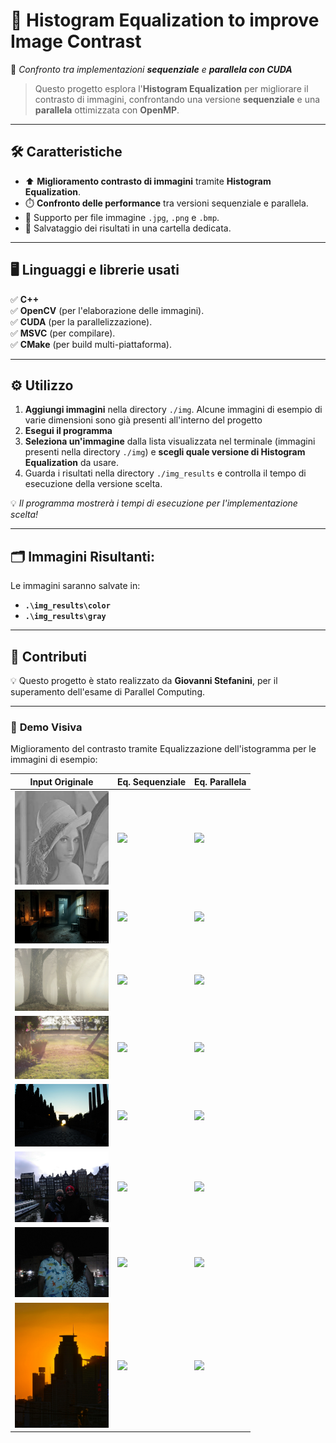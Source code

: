 # 🎨 **Histogram Equalization to improve Image Contrast**
🚀 *Confronto tra implementazioni **sequenziale** e **parallela con CUDA***

> Questo progetto esplora l'**Histogram Equalization** per migliorare il contrasto di immagini, confrontando una versione **sequenziale** e una **parallela** ottimizzata con **OpenMP**.

---

## 🛠️ **Caratteristiche**
- ⬆️ **Miglioramento contrasto di immagini** tramite **Histogram Equalization**.
- ⏱️ **Confronto delle performance** tra versioni sequenziale e parallela.
- 📁 Supporto per file immagine `.jpg`, `.png` e `.bmp`.
- 💾 Salvataggio dei risultati in una cartella dedicata.

---

## 🖥️ **Linguaggi e librerie usati**
✅ **C++**  
✅ **OpenCV** (per l'elaborazione delle immagini).  
✅ **CUDA** (per la parallelizzazione).  
✅ **MSVC** (per compilare).  
✅ **CMake** (per build multi-piattaforma).

---

## ⚙️ **Utilizzo**
1. **Aggiungi immagini** nella directory `./img`. Alcune immagini di esempio di varie dimensioni sono già presenti all'interno del progetto
2. **Esegui il programma**
3. **Seleziona un'immagine** dalla lista visualizzata nel terminale (immagini presenti nella directory `./img`) e **scegli quale versione di Histogram Equalization** da usare.
4. Guarda i risultati nella directory `./img_results` e controlla il tempo di esecuzione della versione scelta.

💡 *Il programma mostrerà i tempi di esecuzione per l'implementazione scelta!*

---

## 🗂️ **Immagini Risultanti:**
Le immagini saranno salvate in:
- **`.\img_results\color`**
- **`.\img_results\gray`**

---

## 🎉 **Contributi**
💡 Questo progetto è stato realizzato da **Giovanni Stefanini**, per il superamento dell'esame di Parallel Computing.

---

### 👀 **Demo Visiva**
Miglioramento del contrasto tramite Equalizzazione dell'istogramma per le immagini di esempio:

| **Input Originale**                                                                | **Eq. Sequenziale**                                                                                           | **Eq. Parallela**                                                                                              |  
|------------------------------------------------------------------------------------|---------------------------------------------------------------------------------------------------------------|----------------------------------------------------------------------------------------------------------------|  
| <img src="./cmake-build-debug-visual-studio/img/1_low_contrast.png" width="150"/>  | <img src="./cmake-build-debug-visual-studio/img_results/color/equalized_seq_1_low_contrast.png" width="150"/> | <img src="./cmake-build-debug-visual-studio/img_results/color/equalized_cuda_1_low_contrast.png" width="150"/> |  
| <img src="./cmake-build-debug-visual-studio/img/2_dark_indoor.jpg" width="150"/>   | <img src="./cmake-build-debug-visual-studio/img_results/color/equalized_seq_2_dark_indoor.jpg" width="150"/>        | <img src="./cmake-build-debug-visual-studio/img_results/color/equalized_cuda_2_dark_indoor.jpg" width="150"/>        |  
| <img src="./cmake-build-debug-visual-studio/img/3_foggy.jpg" width="150"/>         | <img src="./cmake-build-debug-visual-studio/img_results/color/equalized_seq_3_foggy.jpg" width="150"/>              | <img src="./cmake-build-debug-visual-studio/img_results/color/equalized_cuda_3_foggy.jpg" width="150"/>              |
| <img src="./cmake-build-debug-visual-studio/img/4_overexposed.jpg" width="150"/>   | <img src="./cmake-build-debug-visual-studio/img_results/color/equalized_seq_4_overexposed.jpg" width="150"/>        | <img src="./cmake-build-debug-visual-studio/img_results/color/equalized_cuda_4_overexposed.jpg" width="150"/>        |  
| <img src="./cmake-build-debug-visual-studio/img/5_underexposed.jpg" width="150"/>  | <img src="./cmake-build-debug-visual-studio/img_results/color/equalized_seq_5_underexposed.jpg" width="150"/>       | <img src="./cmake-build-debug-visual-studio/img_results/color/equalized_cuda_5_underexposed.jpg" width="150"/>       |  
| <img src="./cmake-build-debug-visual-studio/img/6_overexposed2.JPG" width="150"/>  | <img src="./cmake-build-debug-visual-studio/img_results/color/equalized_seq_6_overexposed2.JPG" width="150"/>       | <img src="./cmake-build-debug-visual-studio/img_results/color/equalized_cuda_6_overexposed2.JPG" width="150"/>       |
| <img src="./cmake-build-debug-visual-studio/img/7_underexposed2.JPG" width="150"/> | <img src="./cmake-build-debug-visual-studio/img_results/color/equalized_seq_7_underexposed2.JPG" width="150"/>      | <img src="./cmake-build-debug-visual-studio/img_results/color/equalized_cuda_7_underexposed2.JPG" width="150"/>      |
| <img src="./cmake-build-debug-visual-studio/img/8_highresolution.jpg" width="150"/> | <img src="./cmake-build-debug-visual-studio/img_results/color/equalized_seq_8_highresolution.jpg" width="150"/>     | <img src="./cmake-build-debug-visual-studio/img_results/color/equalized_cuda_8_highresolution.jpg" width="150"/>     |

